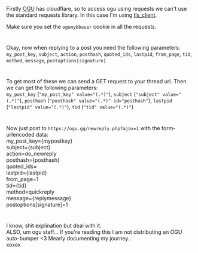 Firstly [OGU](https://ogu.gg/) has cloudflare, so to access ogu using requests we can't use the standard requests library.
In this case I'm using [tls_client](https://github.com/FlorianREGAZ/Python-Tls-Client).

Make sure you set the `ogumybbuser` cookie in all the requests.

#

Okay, now when replying to a post you need the following parameters:<br>
`my_post_key`, `subject`, `action`, `posthash`, `quoted_ids`, `lastpid`, `from_page`, `tid`, `method`, `message`, `postoptions[signature]`

#

To get most of these we can send a GET request to your thread url. Then we can get the following parameters:<br>
`my_post_key` (`"my_post_key" value="(.*)"`), `subject` (`"subject" value="(.*)"`), `posthash` (`"posthash" value="(.*)" id="posthash"`), `lastpid` (`"lastpid" value="(.*)"`), `tid` (`"tid" value="(.*)"`)

#

Now just post to `https://ogu.gg/newreply.php?ajax=1` with the form-urlencoded data:<br>
my_post_key={mypostkey}<br>
subject={subject}<br>
action=do_newreply<br>
posthash={posthash}<br>
quoted_ids=<br>
lastpid={lastpid}<br>
from_page=1<br>
tid={tid}<br>
method=quickreply<br>
message={replymessage}<br>
postoptions[signature]=1<br>

#

I know, shit explination but deal with it.<br>
ALSO, um ogu staff... If you're reading this I am not distributing an OGU auto-bumper <3 Mearly documenting my journey..<br>
xoxox
